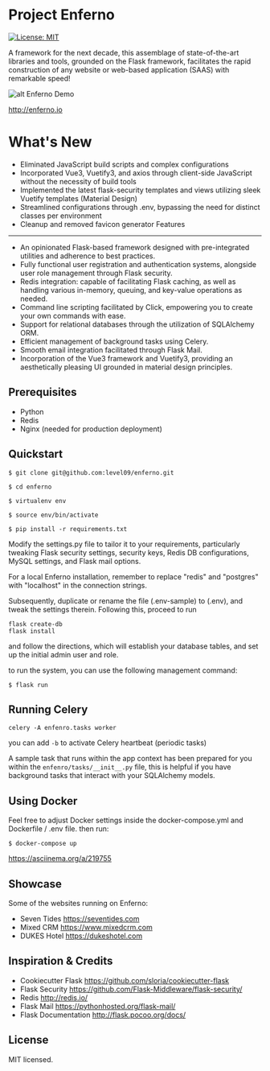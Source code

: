 Project Enferno 
=================

[![License: MIT](https://img.shields.io/badge/License-MIT-yellow.svg)](https://opensource.org/licenses/MIT)


A framework for the next decade, this assemblage of state-of-the-art libraries and tools, grounded on the Flask framework, facilitates the rapid construction of any website or web-based application (SAAS) with remarkable speed!


![alt Enferno Demo](https://github.com/level09/enferno/blob/master/docs/enferno-hero.gif)


http://enferno.io




What's New
==================
- Eliminated JavaScript build scripts and complex configurations
- Incorporated Vue3, Vuetify3, and axios through client-side JavaScript without the necessity of build tools
- Implemented the latest flask-security templates and views utilizing sleek Vuetify templates (Material Design)
- Streamlined configurations through .env, bypassing the need for distinct classes per environment
- Cleanup and removed favicon generator 
Features
--------
- An opinionated Flask-based framework designed with pre-integrated utilities and adherence to best practices. 
- Fully functional user registration and authentication systems, alongside user role management through Flask security.
- Redis integration: capable of facilitating Flask caching, as well as handling various in-memory, queuing, and key-value operations as needed.
- Command line scripting facilitated by Click, empowering you to create your own commands with ease.
- Support for relational databases through the utilization of SQLAlchemy ORM.
- Efficient management of background tasks using Celery.
- Smooth email integration facilitated through Flask Mail.
- Incorporation of the Vue3 framework and Vuetify3, providing an aesthetically pleasing UI grounded in material design principles. 
 

Prerequisites
-------------
* Python
* Redis
* Nginx (needed for production deployment)

Quickstart
----------


    $ git clone git@github.com:level09/enferno.git
    
    $ cd enferno 
    
    $ virtualenv env
    
    $ source env/bin/activate 
    
    $ pip install -r requirements.txt



Modify the settings.py file to tailor it to your requirements, particularly tweaking Flask security settings, security keys, Redis DB configurations, MySQL settings, and Flask mail options.

For a local Enferno installation, remember to replace "redis" and "postgres" with "localhost" in the connection strings. 

Subsequently, duplicate or rename the file (.env-sample) to (.env), and tweak the settings therein. Following this, proceed to run 

    flask create-db
    flask install 

and follow the directions, which will establish your database tables, and set up the initial admin user and role.

to run the system, you can use the following management command:

    $ flask run



Running Celery
-------------

`celery -A enfenro.tasks worker `

you can add `-b` to activate Celery heartbeat (periodic tasks) 

A sample task that runs within the app context has been prepared for you within the `enfenro/tasks/__init__.py` file, this is helpful if you have background tasks that interact with your SQLAlchemy models. 



Using Docker
------------
Feel free to adjust Docker settings inside the docker-compose.yml and Dockerfile / .env file. 
then run: 

    $ docker-compose up

https://asciinema.org/a/219755


Showcase
--------
Some of the websites running on Enferno: 
- Seven Tides <https://seventides.com>
- Mixed CRM <https://www.mixedcrm.com>
- DUKES Hotel <https://dukeshotel.com>


Inspiration & Credits
---------------------

- Cookiecutter Flask <https://github.com/sloria/cookiecutter-flask>
- Flask Security <https://github.com/Flask-Middleware/flask-security/>
- Redis <http://redis.io/>
- Flask Mail <https://pythonhosted.org/flask-mail/>
- Flask Documentation <http://flask.pocoo.org/docs/>


License
-------

MIT licensed.

